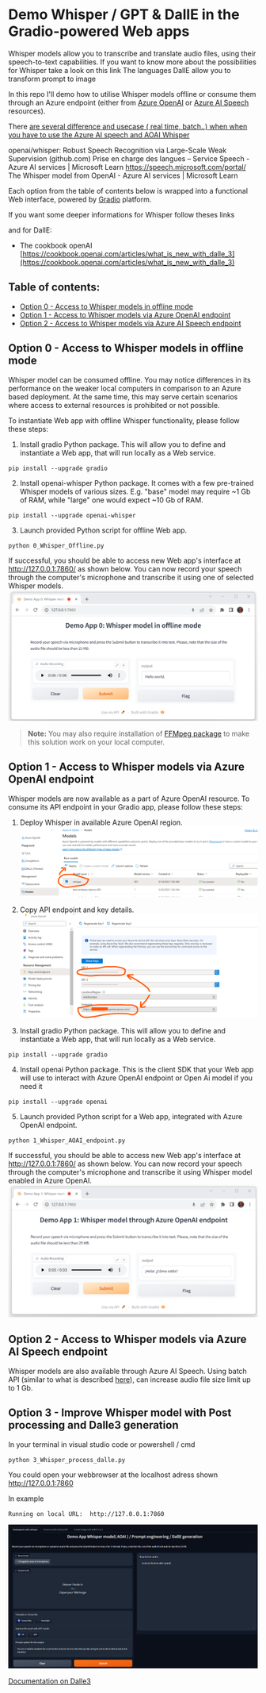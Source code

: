 # Demo Whisper / GPT & DallE in the Gradio-powered Web apps

Whisper models allow you to transcribe and translate audio files, using their speech-to-text capabilities.
If you want to know more about the possibilities for Whisper take a look on this link
The languages 
DallE allow you to transform prompt to image

In this repo I'll demo how to utilise Whisper models offline or consume them through an Azure endpoint (either from [Azure OpenAI](https://learn.microsoft.com/en-us/azure/ai-services/openai/overview) or [Azure AI Speech](https://learn.microsoft.com/en-GB/azure/ai-services/speech-service/overview) resources).

There [are several difference and usecase ( real time, batch..) when when you have to use the Azure AI speech and AOAI Whisper](https://learn.microsoft.com/en-us/azure/ai-services/speech-service/whisper-overview)


openai/whisper: Robust Speech Recognition via Large-Scale Weak Supervision (github.com)
Prise en charge des langues – Service Speech - Azure AI services | Microsoft Learn
https://speech.microsoft.com/portal/
The Whisper model from OpenAI - Azure AI services | Microsoft Learn


Each option from the table of contents below is wrapped into a functional Web interface, powered by [Gradio](https://www.gradio.app/) platform.

If you want some deeper informations for Whisper follow theses links

and for DallE:
- The cookbook openAI [https://cookbook.openai.com/articles/what_is_new_with_dalle_3](https://cookbook.openai.com/articles/what_is_new_with_dalle_3)


## Table of contents:
- [Option 0 - Access to Whisper models in offline mode](https://github.com/olivMertens/AOAI-Whisper-Gradio#option-0---access-to-whisper-models-in-offline-mode)
- [Option 1 - Access to Whisper models via Azure OpenAI endpoint](https://github.com/olivMertens/AOAI-Whisper-Gradio#option-1---access-to-whisper-models-via-azure-openai-endpoint)
- [Option 2 - Access to Whisper models via Azure AI Speech endpoint](https://github.com/olivMertens/AOAI-Whisper-Gradio#option-2---access-to-whisper-models-via-azure-ai-speech-endpoint)



## Option 0 - Access to Whisper models in offline mode
Whisper model can be consumed offline. You may notice differences in its performance on the weaker local computers in comparison to an Azure based deployment. At the same time, this may serve certain scenarios where access to external resources is prohibited or not possible.

To instantiate Web app with offline Whisper functionality, please follow these steps:
1. Install gradio Python package. This will allow you to define and instantiate a Web app, that will run locally as a Web service.
```
pip install --upgrade gradio
```
2. Install openai-whisper Python package. It comes with a few pre-trained Whisper models of various sizes. E.g. "base" model may require ~1 Gb of RAM, while "large" one would expect ~10 Gb of RAM.
```
pip install --upgrade openai-whisper
```
3. Launch provided Python script for offline Web app.
```
python 0_Whisper_Offline.py
```
If successful, you should be able to access new Web app's interface at http://127.0.0.1:7860/ as shown below. You can now record your speech through the computer's microphone and transcribe it using one of selected Whisper models.
![screenshot_0_offline](images/demo_app_0.png)
> **Note:** You may also require installation of [FFMpeg package](https://ffmpeg.org/) to make this solution work on your local computer.

## Option 1 - Access to Whisper models via Azure OpenAI endpoint
Whisper models are now available as a part of Azure OpenAI resource. To consume its API endpoint in your Gradio app, please follow these steps:
1. Deploy Whisper in available Azure OpenAI region.
![screenshot_1_deploy](images/demo_app_1_deploy.png)
2. Copy API endpoint and key details.
![screenshot_1_access](images/demo_app_1_access.png)

3. Install gradio Python package. This will allow you to define and instantiate a Web app, that will run locally as a Web service.
```
pip install --upgrade gradio
```
4. Install openai Python package. This is the client SDK that your Web app will use to interact with Azure OpenAI endpoint or Open Ai model if you need it
```
pip install --upgrade openai
```
5. Launch provided Python script for a Web app, integrated with Azure OpenAI endpoint.
```
python 1_Whisper_AOAI_endpoint.py
```
If successful, you should be able to access new Web app's interface at http://127.0.0.1:7860/ as shown below. You can now record your speech through the computer's microphone and transcribe it using Whisper model enabled in Azure OpenAI.
![screenshot_1_AOAI](images/demo_app_1.png)

## Option 2 - Access to Whisper models via Azure AI Speech endpoint

Whisper models are also available through Azure AI Speech. Using batch API (similar to what is described [here](https://github.com/Azure-Samples/cognitive-services-speech-sdk/tree/master/samples/batch/python/python-client)), can increase audio file size limit up to 1 Gb.

## Option 3 - Improve Whisper model with Post processing and Dalle3 generation

In your terminal in visual studio code or powershell / cmd
```
python 3_Whisper_process_dalle.py
```
You could open your webbrowser at the localhost adress shown  http://127.0.0.1:7860

In example
```
Running on local URL:  http://127.0.0.1:7860
```

![alt text](./images/demo_app_3.png)

[Documentation on Dalle3](https://cookbook.openai.com/articles/what_is_new_with_dalle_3)

